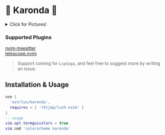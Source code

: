 🍒 Karonda 🍉
===

<details><summary>Click for Pictures!</summary>
<img src="./assets/one.png"/>
<img src="./assets/four.png"/>
<img src="./assets/two.png"/>
<img src="./assets/three.png"/>
</details>

### Supported Plugins

[nvim-treesitter](https://github.com/nvim-treesitter/nvim-treesitter)  
[telescope.nvim](https://github.com/nvim-telescope/telescope.nvim)

> Support coming for `LspSaga`, and feel free to suggest more by writing an issue.

## Installation & Usage

```lua
use {
  'astrlux/karonda',
  requires = { 'rktjmp/lush.nvim' }
}
-- usage
vim.opt.termguicolors = true
vim.cmd 'colorscheme karonda'
```
